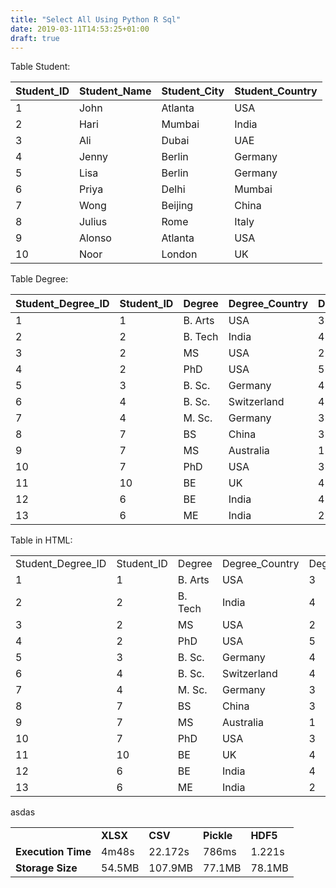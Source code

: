 ```yaml
---
title: "Select All Using Python R Sql"
date: 2019-03-11T14:53:25+01:00
draft: true
---
```


Table Student:

| Student_ID | Student_Name | Student_City | Student_Country |
| ---------- | ------------ | ------------ | --------------- |
| 1          | John         | Atlanta      | USA             |
| 2          | Hari         | Mumbai       | India           |
| 3          | Ali          | Dubai        | UAE             |
| 4          | Jenny        | Berlin       | Germany         |
| 5          | Lisa         | Berlin       | Germany         |
| 6          | Priya        | Delhi        | Mumbai          |
| 7          | Wong         | Beijing      | China           |
| 8          | Julius       | Rome         | Italy           |
| 9          | Alonso       | Atlanta      | USA             |
| 10         | Noor         | London       | UK              |

Table Degree:

| Student_Degree_ID | Student_ID | Degree  | Degree_Country | Degree_Length |
| ----------------- | ---------- | ------- | -------------- | ------------- |
| 1                 | 1          | B. Arts | USA            | 3             |
| 2                 | 2          | B. Tech | India          | 4             |
| 3                 | 2          | MS      | USA            | 2             |
| 4                 | 2          | PhD     | USA            | 5             |
| 5                 | 3          | B. Sc.  | Germany        | 4             |
| 6                 | 4          | B. Sc.  | Switzerland    | 4             |
| 7                 | 4          | M. Sc.  | Germany        | 3             |
| 8                 | 7          | BS      | China          | 3             |
| 9                 | 7          | MS      | Australia      | 1             |
| 10                | 7          | PhD     | USA            | 3             |
| 11                | 10         | BE      | UK             | 4             |
| 12                | 6          | BE      | India          | 4             |
| 13                | 6          | ME      | India          | 2             |

Table in HTML:

<table>
<tr>
<td>Student_Degree_ID</td>
<td>Student_ID</td>
<td>Degree</td>
<td>Degree_Country</td>
<td>Degree_Length</td>
</tr>
<tr>
<td>1</td>
<td>1</td>
<td>B. Arts</td>
<td>USA</td>
<td>3</td>
</tr>
<tr>
<td>2</td>
<td>2</td>
<td>B. Tech</td>
<td>India</td>
<td>4</td>
</tr>
<tr>
<td>3</td>
<td>2</td>
<td>MS</td>
<td>USA</td>
<td>2</td>
</tr>
<tr>
<td>4</td>
<td>2</td>
<td>PhD</td>
<td>USA</td>
<td>5</td>
</tr>
<tr>
<td>5</td>
<td>3</td>
<td>B. Sc.</td>
<td>Germany</td>
<td>4</td>
</tr>
<tr>
<td>6</td>
<td>4</td>
<td>B. Sc.</td>
<td>Switzerland</td>
<td>4</td>
</tr>
<tr>
<td>7</td>
<td>4</td>
<td>M. Sc.</td>
<td>Germany</td>
<td>3</td>
</tr>
<tr>
<td>8</td>
<td>7</td>
<td>BS</td>
<td>China</td>
<td>3</td>
</tr>
<tr>
<td>9</td>
<td>7</td>
<td>MS</td>
<td>Australia</td>
<td>1</td>
</tr>
<tr>
<td>10</td>
<td>7</td>
<td>PhD</td>
<td>USA</td>
<td>3</td>
</tr>
<tr>
<td>11</td>
<td>10</td>
<td>BE</td>
<td>UK</td>
<td>4</td>
</tr>
<tr>
<td>12</td>
<td>6</td>
<td>BE</td>
<td>India</td>
<td>4</td>
</tr>
<tr>
<td>13</td>
<td>6</td>
<td>ME</td>
<td>India</td>
<td>2</td>
</tr>
</table>




asdas

<table>
  <tr>
    <td></td>
    <td><b>XLSX</b></td>
    <td><b>CSV</b></td>
    <td><b>Pickle</b></td>
    <td><b>HDF5</b></td>
  </tr>
  <tr>
    <td><b>Execution Time</b></td>
    <td>4m48s</td>
    <td>22.172s</td>
    <td>786ms</td>
    <td>1.221s</td>
  </tr>
  <tr>
    <td><b>Storage Size</b></td>
    <td>54.5MB</td>
    <td>107.9MB</td>
    <td>77.1MB</td>
    <td>78.1MB</td>
  </tr>
</table>
